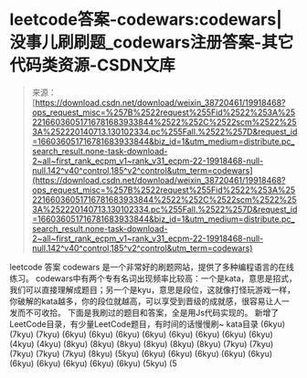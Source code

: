 <!--yml
category: codewars
date: 2022-08-13 11:29:45
-->

# leetcode答案-codewars:codewars|没事儿刷刷题_codewars注册答案-其它代码类资源-CSDN文库

> 来源：[https://download.csdn.net/download/weixin_38720461/19918468?ops_request_misc=%257B%2522request%255Fid%2522%253A%2522166036051716781683933844%2522%252C%2522scm%2522%253A%252220140713.130102334.pc%255Fall.%2522%257D&request_id=166036051716781683933844&biz_id=1&utm_medium=distribute.pc_search_result.none-task-download-2~all~first_rank_ecpm_v1~rank_v31_ecpm-22-19918468-null-null.142^v40^control,185^v2^control&utm_term=codewars](https://download.csdn.net/download/weixin_38720461/19918468?ops_request_misc=%257B%2522request%255Fid%2522%253A%2522166036051716781683933844%2522%252C%2522scm%2522%253A%252220140713.130102334.pc%255Fall.%2522%257D&request_id=166036051716781683933844&biz_id=1&utm_medium=distribute.pc_search_result.none-task-download-2~all~first_rank_ecpm_v1~rank_v31_ecpm-22-19918468-null-null.142^v40^control,185^v2^control&utm_term=codewars)

leetcode 答案 codewars 是一个非常好的刷题网站，提供了多种编程语言的在线练习。 codewars中有两个专有名词出现频率比较高：一个是kata，意思是招式，我们可以直接理解成题目；另一个是kyu，意思是段位，这就像打怪玩游戏一样，你破解的kata越多，你的段位就越高，可以享受到晋级的成就感，很容易让人一发而不可收拾。 下面是我刷过的题目和答案，全是用Js代码实现的。 新增了LeetCode目录，有少量LeetCode题目，有时间的话慢慢刷~ kata目录 (6kyu) (7kyu) (7kyu) (6kyu) (6kyu) (6kyu) (6kyu) (6kyu) (6kyu) (6kyu) (6kyu) (4kyu) (4kyu) (8kyu) (8kyu) (8kyu) (8kyu) (8kyu) (8kyu) (7kyu) (7kyu) (7kyu) (7kyu) (7kyu) (8kyu) (5kyu) (6kyu) (6kyu) (6kyu) (6kyu) (6kyu) (6kyu) (6kyu) (6kyu) (6kyu) (6kyu) (5kyu) (5